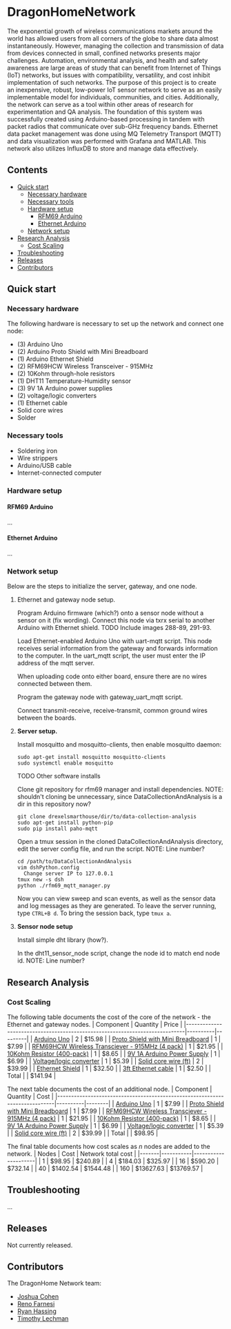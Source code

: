 # DragonHomeNetwork

The exponential growth of wireless communications markets around the world has allowed users from all corners of the globe to share data almost instantaneously. However, managing the collection and transmission of data from devices connected in small, confined networks presents major challenges. Automation, environmental analysis, and health and safety awareness are large areas of study that can benefit from Internet of Things (IoT) networks, but issues with compatibility, versatility, and cost inhibit implementation of such networks. The purpose of this project is to create an inexpensive, robust, low-power IoT sensor network to serve as an easily implementable model for individuals, communities, and cities. Additionally, the network can serve as a tool within other areas of research for experimentation and QA analysis. The foundation of this system was successfully created using Arduino-based processing in tandem with packet radios that communicate over sub-GHz frequency bands. Ethernet data packet management was done using MQ Telemetry Transport (MQTT) and data visualization was performed with Grafana and MATLAB. This network also utilizes InfluxDB to store and manage data effectively.

## Contents
- [Quick start](#quickstart)
  - [Necessary hardware](#necessaryhardware)
  - [Necessary tools](#necessarytools)
  - [Hardware setup](#hardwaresetup)
    - [RFM69 Arduino](#rfm69arduino)
    - [Ethernet Arduino](#ethernetarduino)
  - [Network setup](#networksetup)
- [Research Analysis](#ra)
  - [Cost Scaling](#cost)
- [Troubleshooting](#troubleshooting)
- [Releases](#releases)
- [Contributors](#contributors)

## Quick start <a name="quickstart"></a>
### Necessary hardware <a name="necessaryhardware"></a>
The following hardware is necessary to set up the network and connect one node:
- (3) Arduino Uno
- (2) Arduino Proto Shield with Mini Breadboard
- (1) Arduino Ethernet Shield
- (2) RFM69HCW Wireless Transceiver - 915MHz
- (2) 10Kohm through-hole resistors
- (1) DHT11 Temperature-Humidity sensor
- (3) 9V 1A Arduino power supplies
- (2) voltage/logic converters
- (1) Ethernet cable
- Solid core wires
- Solder

### Necessary tools <a name="necessarytools"></a>
- Soldering iron
- Wire strippers
- Arduino/USB cable
- Internet-connected computer

### Hardware setup <a name="necessarytools"></a>
#### RFM69 Arduino <a name="rfm69arduino"></a>
...

#### Ethernet Arduino <a name="ethernetarduino"></a>
...

### Network setup <a name="networksetup"></a>
Below are the steps to initialize the server, gateway, and one node.
1. Ethernet and gateway node setup.

   Program Arduino firmware (which?) onto a sensor node without a sensor on it (fix wording). Connect this node via txrx serial to another Arduino with Ethernet shield. TODO Include images 288-89, 291-93.

   Load Ethernet-enabled Arduino Uno with uart-mqtt script. This node receives serial information from the gateway and forwards information to the computer. In the uart_mqtt script, the user must enter the IP address of the mqtt server.

   When uploading code onto either board, ensure there are no wires connected between them.

   Program the gateway node with gateway_uart_mqtt script.

   Connect transmit-receive, receive-transmit, common ground wires between the boards.
2. **Server setup.**

    Install mosquitto and mosquitto-clients, then enable mosquitto daemon:

    ```
    sudo apt-get install mosquitto mosquitto-clients
    sudo systemctl enable mosquitto
    ```

    TODO Other software installs

    Clone git repository for rfm69 manager and install dependencies.
    NOTE: shouldn't cloning be unnecessary, since DataCollectionAndAnalysis is a dir in this repository now?
    ```
    git clone drexelsmarthouse/dir/to/data-collection-analysis
    sudo apt-get install python-pip
    sudo pip install paho-mqtt

    ```

    Open a tmux session in the cloned DataCollectionAndAnalysis directory, edit the server config file, and run the script. NOTE: Line number?
    ```
    cd /path/to/DataCollectionAndAnalysis
    vim dshPython.config
      Change server IP to 127.0.0.1
    tmux new -s dsh
    python ./rfm69_mqtt_manager.py
    ```

    Now you can view sweep and scan events, as well as the sensor data and log messages as they are generated. To leave the server running, type `CTRL+B d`. To bring the session back, type `tmux a`.

3. **Sensor node setup**

   Install simple dht library (how?).

   In the dht11_sensor_node script, change the node id to match end node id. NOTE: Line number?

## Research Analysis <a name="ra"></a>
### Cost Scaling <a name="cost"></a>
The following table documents the cost of the core of the network - the Ethernet and gateway nodes.
| Component                                                                   | Quantity | Price   |
|-----------------------------------------------------------------------------|----------|---------|
| [Arduino Uno]("http://amzn.to/2o2KFku")                                     | 2        | $15.98  |
|  [Proto Shield with Mini Breadboard]("http://amzn.to/2H5cfGe")              | 1        | $7.99   |
| [RFM69HCW Wireless Transciever - 915MHz (4 pack)]("http://amzn.to/2nYT9sM") | 1        | $21.95  |
| [10Kohm Resistor (400-pack)]("http://amzn.to/2BqvdXk")                      | 1        | $8.65   |
| [9V 1A Arduino Power Supply]("http://amzn.to/2EWiUSA")                      | 1        | $6.99   |
| [Voltage/logic converter]("http://amzn.to/2EWT3tM")                         | 1        | $5.39   |
| [Solid core wire (ft)]("http://amzn.to/2BSlPgd")                            | 2        | $39.99  |
| [Ethernet Shield]("http://bit.ly/2EPkiZq")                                  | 1        | $32.50  |
| [3ft Ethernet cable]("http://bit.ly/2C3T68h")                               | 1        | $2.50   |
| Total                                                                       |          | $141.94 |

The next table documents the cost of an additional node.
| Component                                                                   | Quantity | Cost   |
|-----------------------------------------------------------------------------|----------|--------|
| [Arduino Uno]("http://amzn.to/2o2KFku")                                     | 1        | $7.99  |
|  [Proto Shield with Mini Breadboard]("http://amzn.to/2H5cfGe")              | 1        | $7.99  |
| [RFM69HCW Wireless Transciever - 915MHz (4 pack)]("http://amzn.to/2nYT9sM") | 1        | $21.95 |
| [10Kohm Resistor (400-pack)]("http://amzn.to/2BqvdXk")                      | 1        | $8.65  |
| [9V 1A Arduino Power Supply]("http://amzn.to/2EWiUSA")                      | 1        | $6.99  |
| [Voltage/logic converter]("http://amzn.to/2EWT3tM")                         | 1        | $5.39  |
| [Solid core wire (ft)]("http://amzn.to/2BSlPgd")                            | 2        | $39.99 |
| Total                                                                       |          | $98.95 |

The final table documents how cost scales as _n_ nodes are added to the network.
| Nodes | Cost      |  Network total cost |
|-------|-----------|---------------------|
| 1     | $98.95    | $240.89             |
| 4     | $184.03   | $325.97             |
| 16    | $590.20   | $732.14             |
| 40    | $1402.54  | $1544.48            |
| 160   | $13627.63 | $13769.57           |


## Troubleshooting <a name="troubleshooting"></a>
...

## Releases <a name="releases"></a>
Not currently released.

## Contributors <a name="contributors"></a>
The DragonHome Network team:

- [Joshua Cohen](https://github.com/jcohen98)
- [Reno Farnesi](https://github.com/nfarnesi4)
- [Ryan Hassing](https://github.com/ryanhassing)
- [Timothy Lechman](https://github.com/tlechman49)
